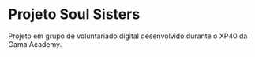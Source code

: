 # Projeto Soul Sisters

Projeto em grupo de voluntariado digital desenvolvido durante o XP40 da Gama Academy.